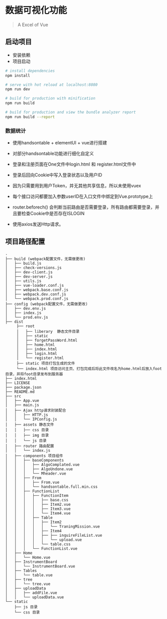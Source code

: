 # 数据可视化功能

> A Excel of Vue

## 启动项目

- 安装依赖
- 项目启动

``` bash
# install dependencies
npm install

# serve with hot reload at localhost:8080
npm run dev

# build for production with minification
npm run build

# build for production and view the bundle analyzer report
npm run build --report
```

### 数据统计

- 使用handsontable + elementUI + vue进行搭建

- 对部分handsontable功能进行细化自定义

- 登录和注册页面在One文件中login.html 和 register.html文件中

- 登录后回向Cookie中写入登录状态以及用户ID

- 因为只需要用到用户Token，并无其他共享信息，所以未使用vuex

- 每个接口访问都要加入参数userID在入口文件中绑定到Vue.prototype上

- router.beforech() 会判断当前路由是否需要登录，所有路由都需要登录，并且要检查Cookie中是否存在ISLOGIN

- 使用axios发送Http请求。

## 项目路径配置
```
.
├── build (webpack配置文件，无需做更改)
│   ├── build.js
│   ├── check-versions.js
│   ├── dev-client.js
│   ├── dev-server.js
│   ├── utils.js
│   ├── vue-loader.conf.js
│   ├── webpack.base.conf.js
│   ├── webpack.dev.conf.js
│   └── webpack.prod.conf.js
├── config (webpack配置文件，无需做更改)
│   ├── dev.env.js
│   ├── index.js
│   └── prod.env.js
├── dist
     ├── root
     │   ├── liberary  静态文件目录
     │   ├── static
     │   ├── forgetPassWord.html
     │   ├── home.html
     │   ├── index.html
     │   ├── login.html
     │   └── register.html
     ├── static 项目打包生成的文件
     └── index.html 项目访问主页、打包完成后将此文件改名为home.html后放入foot目录，并将foot目录发布到服务器
├── index.html
├── LICENSE
├── package.json
├── README.md
├── src
│   ├── App.vue
│   ├── main.js
│   ├── Ajax http请求封装配合
│   │   ├── HTTP.js
│   │   └── IPConfig.js
│   ├── assets 静态文件
│   │   ├── css 目录
│   │   ├── img 目录
│   │   └── js 目录
│   ├── router 路由配置
│   │   └── index.js
│   ├── components 项目组件
│   │   ├── baseComponents
│   │   │   ├── AlgoComplated.vue
│   │   │   ├── AlgoUndone.vue
│   │   │   └── Mheader.vue
│   │   ├── From
│   │   │   ├── From.vue
│   │   │   └── handsontable.full.min.css
│   │   ├── FunctionList
│   │   │   ├── FunctionItem
│   │   │   │   ├── base.css
│   │   │   │   ├── Item2.vue
│   │   │   │   ├── Item3.vue
│   │   │   │   └── Item4.vue
│   │   │   ├── Table
│   │   │   │   ├── Item2
│   │   │   │   │   └── TraningMission.vue
│   │   │   │   ├── Item4
│   │   │   │   ├── ├── inquireFileList.vue
│   │   │   │   │   └── upload.vue
│   │   │   │   └── table.css
│   │   │   └── FunctionList.vue
│   ├── Home
│   │   └── Home.vue
│   ├── InstrumentBoard
│   │   └── InstrumentBoard.vue
│   ├── Tables
│   │   └── table.vue
│   ├── tree
│   │   └── tree.vue
│   ├── uploadData
│   │   ├── addFile.vue
│   │   └── uploadData.vue
└── static
    ├── js 目录
    └── css 目录

```